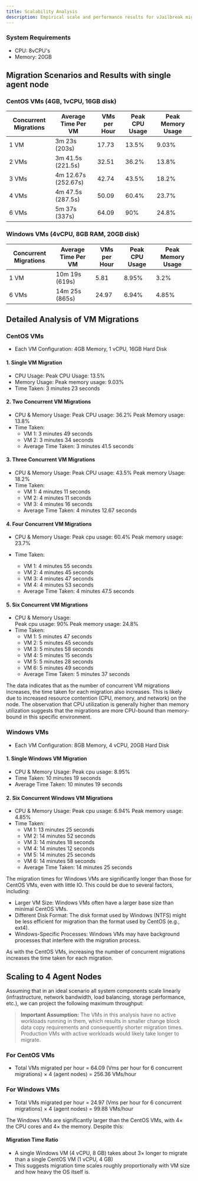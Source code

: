 ```yaml
---
title: Scalability Analysis
description: Empirical scale and performance results for vJailbreak migrations.
---
```


### System Requirements

- CPU: 8vCPU's
- Memory: 20GB

## Migration Scenarios and Results with single agent node

### CentOS VMs (4GB, 1vCPU, 16GB disk)

| Concurrent Migrations | Average Time Per VM | VMs per Hour | Peak CPU Usage | Peak Memory Usage |
|----------------------|---------------------|--------------|----------------|-------------------|
| 1 VM                 | 3m 23s (203s)       | 17.73        | 13.5%          | 9.03%             |
| 2 VMs                | 3m 41.5s (221.5s)   | 32.51        | 36.2%          | 13.8%             |
| 3 VMs                | 4m 12.67s (252.67s) | 42.74        | 43.5%          | 18.2%             |
| 4 VMs                | 4m 47.5s (287.5s)   | 50.09        | 60.4%          | 23.7%             |
| 6 VMs                | 5m 37s (337s)       | 64.09        | 90%            | 24.8%             |

### Windows VMs (4vCPU, 8GB RAM, 20GB disk)

| Concurrent Migrations | Average Time Per VM | VMs per Hour | Peak CPU Usage | Peak Memory Usage |
|----------------------|---------------------|--------------|----------------|-------------------|
| 1 VM                 | 10m 19s (619s)      | 5.81         | 8.95%          | 3.2%              |
| 6 VMs                | 14m 25s (865s)      | 24.97        | 6.94%          | 4.85%             |


## Detailed Analysis of VM Migrations

### CentOS VMs

- Each VM Configuration: 4GB Memory, 1 vCPU, 16GB Hard Disk

#### 1. Single VM Migration

- CPU Usage:
  Peak CPU Usage: 13.5%
- Memory Usage: 
  Peak memory usage: 9.03%
- Time Taken: 3 minutes 23 seconds

#### 2. Two Concurrent VM Migrations

- CPU & Memory Usage:
  Peak CPU usage: 36.2%
  Peak Memory usage: 13.8%
- Time Taken:  
  - VM 1: 3 minutes 49 seconds  
  - VM 2: 3 minutes 34 seconds  
  - Average Time Taken: 3 minutes 41.5 seconds

#### 3. Three Concurrent VM Migrations

- CPU & Memory Usage:
  Peak CPU usage: 43.5%
  Peak memory Usage: 18.2%
- Time Taken:  
  - VM 1: 4 minutes 11 seconds  
  - VM 2: 4 minutes 11 seconds  
  - VM 3: 4 minutes 16 seconds  
  - Average Time Taken: 4 minutes 12.67 seconds

#### 4. Four Concurrent VM Migrations

- CPU & Memory Usage:
  Peak cpu usage: 60.4% 
  Peak memory usage: 23.7%
  
- Time Taken:  
  - VM 1: 4 minutes 55 seconds  
  - VM 2: 4 minutes 45 seconds  
  - VM 3: 4 minutes 47 seconds  
  - VM 4: 4 minutes 53 seconds  
  - Average Time Taken: 4 minutes 47.5 seconds

#### 5. Six Concurrent VM Migrations

- CPU & Memory Usage:  
  Peak cpu usage: 90%
  Peak memory usage: 24.8%
- Time Taken:  
  - VM 1: 5 minutes 47 seconds  
  - VM 2: 5 minutes 45 seconds  
  - VM 3: 5 minutes 58 seconds  
  - VM 4: 5 minutes 15 seconds  
  - VM 5: 5 minutes 28 seconds  
  - VM 6: 5 minutes 49 seconds  
  - Average Time Taken: 5 minutes 37 seconds


The data indicates that as the number of concurrent VM migrations increases, the time taken for each migration also increases. This is likely due to increased resource contention (CPU, memory, and network) on the node. The observation that CPU utilization is generally higher than memory utilization suggests that the migrations are more CPU-bound than memory-bound in this specific environment.

### Windows VMs

- Each VM Configuration: 8GB Memory, 4 vCPU, 20GB Hard Disk

#### 1. Single Windows VM Migration

- CPU & Memory Usage:
  Peak cpu usage: 8.95%
- Time Taken: 10 minutes 19 seconds  
- Average Time Taken: 10 minutes 19 seconds

#### 2. Six Concurrent Windows VM Migrations

- CPU & Memory Usage:
  Peak cpu usage: 6.94%
  Peak memory usage: 4.85%
- Time Taken:  
  - VM 1: 13 minutes 25 seconds  
  - VM 2: 14 minutes 52 seconds  
  - VM 3: 14 minutes 18 seconds  
  - VM 4: 14 minutes 12 seconds  
  - VM 5: 14 minutes 25 seconds  
  - VM 6: 14 minutes 58 seconds  
  - Average Time Taken: 14 minutes 25 seconds

The migration times for Windows VMs are significantly longer than those for CentOS VMs, even with little IO. This could be due to several factors, including:

- Larger VM Size: Windows VMs often have a larger base size than minimal CentOS VMs.
- Different Disk Format: The disk format used by Windows (NTFS) might be less efficient for migration than the format used by CentOS (e.g., ext4).
- Windows-Specific Processes: Windows VMs may have background processes that interfere with the migration process.

As with the CentOS VMs, increasing the number of concurrent migrations increases the time taken for each migration.

## Scaling to 4 Agent Nodes

Assuming that in an ideal scenario all system components scale linearly (infrastructure, network bandwidth, load balancing, storage performance, etc.), we can project the following maximum throughput:

> **Important Assumption:** The VMs in this analysis have no active workloads running in them, which results in smaller change block data copy requirements and consequently shorter migration times. Production VMs with active workloads would likely take longer to migrate.

### For CentOS VMs
- Total VMs migrated per hour = 64.09 (Vms per hour for 6 concurrent migrations) × 4 (agent nodes) = 256.36 VMs/hour

### For Windows VMs
- Total VMs migrated per hour = 24.97 (Vms per hour for 6 concurrent migrations) × 4 (agent nodes) = 99.88 VMs/hour

The Windows VMs are significantly larger than the CentOS VMs, with 4× the CPU cores and 4× the memory. Despite this:

#### Migration Time Ratio

- A single Windows VM (4 vCPU, 8 GB) takes about 3× longer to migrate than a single CentOS VM (1 vCPU, 4 GB)
- This suggests migration time scales roughly proportionally with VM size and how heavy the OS itself is.
